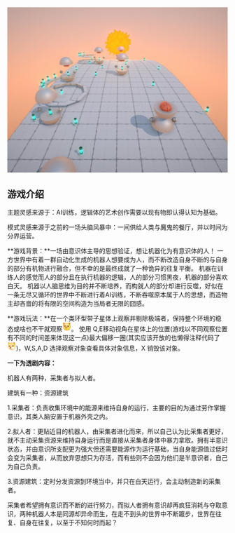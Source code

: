 ## 

![](readme.assets/titlehead.jpg)

## 游戏介绍

主题灵感来源于：AI训练，逻辑体的艺术创作需要以现有物即认得认知为基础。 

模式灵感来源于之前的一场头脑风暴中：一间供给人类与魔鬼的餐厅，并以时间为分界运营。 

**游戏背景：**一场由意识体主导的思想验证，想让机器化为有意识体的人！ 一方世界中有着一群自动化生成的机器人想要成为人，而不断改造自身不断的与自身的部分有机物进行融合，但不幸的是最终成就了一种诡异的往复平衡。 机器在训练人的感觉而人的部分且在执行机器的逻辑，人的部分习惯黑夜，机器的部分喜欢白天。 机器以人脑思维为目的并不断培养，而构就人的部分却进行反噬，好似在一条无尽又循环的世界中不断进行着AI训练，不断吞噬原本属于人的思想，而造物主却吝啬的将有限的空间构造为当局者无限的囧感。 

**游戏玩法：**在一个类环型带子星体上观察并剔除极端者，保持整个环境的稳态或啥也不干就观察![[妙啊]](readme.assets/b4cb77159d58614a9b787b91b1cd22a81f383535.png@20w_20h.webp)。 使用 Q,E移动视角在星体上的位置(游戏以不同观察位置有不同的时间差来体现这一点)最大偏移一圈(其实应该开放的也懒得注释代码了![[doge]](readme.assets/3087d273a78ccaff4bb1e9972e2ba2a7583c9f11.png@20w_20h.webp))，W,S,A,D 选择观察对象查看具体对象信息，X 销毁该对象。

 **一下为透剧内容：** 

机器人有两种，采集者与拟人者。

 建筑有一种：资源建筑 

1.采集者：负责收集环境中的能源来维持自身的运行，主要的目的为通过劳作掌握意识，其类人脑安置于机器外壳之内。 

2.拟人者：更贴近目的机器人，由采集者进化而来，所以自己认为比采集者更好，就不主动采集资源来维持自身运行而是直接从采集者身体中暴力拿取。拥有半意识状态，并由意识所支配更为强大但还需要能源作为运行基础，当自身能源值过低时会变为采集者，从而放弃思想只为存活，而有些则不会因为他们是半意识者，自己为自己负责。

 3.资源建筑：定时分发资源到环境当中，并只在白天运行，会主动制造新的采集者。 



采集者希望拥有意识而不断的进行努力，而拟人者拥有意识却再疯狂消耗与夺取意识，两种机器人本是同源却异命而生，在走不到头的世界中不断踱步，世界在往复、自身在往复，以至于不知何时而起？